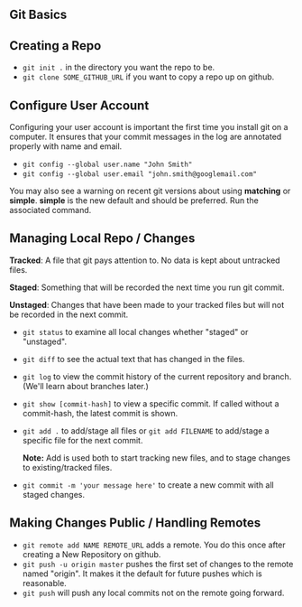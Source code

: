 ## Git Basics

## Creating a Repo

* `git init .` in the directory you want the repo to be.
* `git clone SOME_GITHUB_URL` if you want to copy a repo up on github.

## Configure User Account

Configuring your user account is important the first time you install git on a computer.
It ensures that your commit messages in the log are annotated properly with name and email.

* `git config --global user.name "John Smith"`
* `git config --global user.email "john.smith@googlemail.com"`

You may also see a warning on recent git versions about using **matching** or **simple**.
**simple** is the new default and should be preferred. Run the associated command.

## Managing Local Repo / Changes

**Tracked**: A file that git pays attention to. No data is kept about untracked files.

**Staged**: Something that will be recorded the next time you run git commit.

**Unstaged**: Changes that have been made to your tracked files but will not be recorded in the next commit.

* `git status` to examine all local changes whether "staged" or "unstaged".
* `git diff` to see the actual text that has changed in the files.
* `git log` to view the commit history of the current repository and branch. (We'll learn about branches later.)
* `git show [commit-hash]` to view a specific commit. If called without a commit-hash, the latest commit is shown.
* `git add .` to add/stage all files or `git add FILENAME` to add/stage a specific file for the next commit.

  **Note:** Add is used both to start tracking new files, and to stage changes to existing/tracked files.
* `git commit -m 'your message here'` to create a new commit with all staged changes.

## Making Changes Public / Handling Remotes

* `git remote add NAME REMOTE_URL` adds a remote. You do this once after creating a New Repository on github.
* `git push -u origin master` pushes the first set of changes to the remote named "origin". It makes it the default for future pushes which is reasonable.
* `git push` will push any local commits not on the remote going forward.